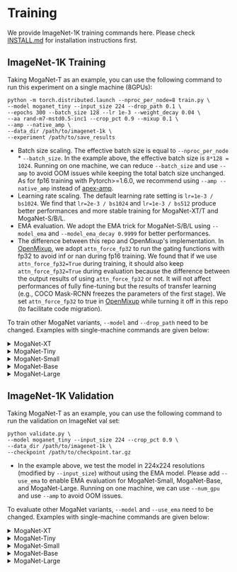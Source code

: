 # Training

We provide ImageNet-1K training commands here. Please check [INSTALL.md](INSTALL.md) for installation instructions first.

## ImageNet-1K Training

Taking MogaNet-T as an example, you can use the following command to run this experiment on a single machine (8GPUs): 
```
python -m torch.distributed.launch --nproc_per_node=8 train.py \
--model moganet_tiny --input_size 224 --drop_path 0.1 \
--epochs 300 --batch_size 128 --lr 1e-3 --weight_decay 0.04 \
--aa rand-m7-mstd0.5-inc1 --crop_pct 0.9 --mixup 0.1 \
--amp --native_amp \
--data_dir /path/to/imagenet-1k \
--experiment /path/to/save_results
```

- Batch size scaling. The effective batch size is equal to `--nproc_per_node` * `--batch_size`. In the example above, the effective batch size is `8*128 = 1024`. Running on one machine, we can reduce `--batch_size` and use `--amp` to avoid OOM issues while keeping the total batch size unchanged. As for fp16 training with Pytorch>=1.6.0, we recommend using `--amp --native_amp` instead of [apex-amp](https://github.com/NVIDIA/apex).
- Learning rate scaling. The default learning rate setting is `lr=1e-3 / bs1024`. We find that `lr=2e-3 / bs1024` and `lr=1e-3 / bs512` produce better performances and more stable training for MogaNet-XT/T and MogaNet-S/B/L.
- EMA evaluation. We adopt the EMA trick for MogaNet-S/B/L using `--model_ema` and `--model_ema_decay 0.9999` for better performances.
- The difference between this repo and OpenMixup's implementation. In [OpenMixup](https://github.com/Westlake-AI/openmixup), we adopt `attn_force_fp32` to run the gating functions with fp32 to avoid inf or nan during fp16 training. We found that if we use `attn_force_fp32=True` during training, it should also keep `attn_force_fp32=True` during evaluation because the difference between the output results of using `attn_force_fp32` or not. It will not affect performances of fully fine-tuning but the results of transfer learning (e.g., COCO Mask-RCNN freezes the parameters of the first stage). We set `attn_force_fp32` to true in [OpenMixup](https://github.com/Westlake-AI/openmixup) while turning it off in this repo (to facilitate code migration).

To train other MogaNet variants, `--model` and `--drop_path` need to be changed. Examples with single-machine commands are given below:

<details>
<summary>
MogaNet-XT
</summary>
Single-machine (8GPUs) with the input size of 224:

```
python -m torch.distributed.launch --nproc_per_node=8 train.py \
--model moganet_xtiny --input_size 224 --drop_path 0.05 \
--epochs 300 --batch_size 128 --lr 1e-3 --weight_decay 0.03 \
--aa rand-m7-mstd0.5-inc1 --crop_pct 0.9 --mixup 0.1 \
--amp --native_amp \
--data_dir /path/to/imagenet-1k \
--experiment /path/to/save_results
```
</details>

<details>
<summary>
MogaNet-Tiny
</summary>
Single-machine (8GPUs) with the input size of 224:

```
python -m torch.distributed.launch --nproc_per_node=8 train.py \
--model moganet_tiny --input_size 224 --drop_path 0.1 \
--epochs 300 --batch_size 128 --lr 1e-3 --weight_decay 0.04 \
--aa rand-m7-mstd0.5-inc1 --crop_pct 0.9 --mixup 0.1 \
--amp --native_amp \
--data_dir /path/to/imagenet-1k \
--experiment /path/to/save_results
```

Single-machine (8GPUs) with the input size of 256:

```
python -m torch.distributed.launch --nproc_per_node=8 train.py \
--model moganet_tiny --input_size 256 --drop_path 0.1 \
--epochs 300 --batch_size 128 --lr 1e-3 --weight_decay 0.04 \
--aa rand-m7-mstd0.5-inc1 --crop_pct 0.9 --mixup 0.1 \
--amp --native_amp \
--data_dir /path/to/imagenet-1k \
--experiment /path/to/save_results
```
</details>

<details>
<summary>
MogaNet-Small
</summary>
Single-machine (8GPUs) with the input size of 224 with EMA (you can evaluate it without EMA):

```
python -m torch.distributed.launch --nproc_per_node=8 train.py \
--model moganet_small --input_size 224 --drop_path 0.1 \
--epochs 300 --batch_size 128 --lr 1e-3 --weight_decay 0.05 \
--crop_pct 0.9 --min_lr 1e-5 \
--model_ema --model_ema_decay 0.9999 \
--data_dir /path/to/imagenet-1k \
--experiment /path/to/save_results
```
</details>

<details>
<summary>
MogaNet-Base
</summary>
Single-machine (8GPUs) with the input size of 224 with EMA:

```
python -m torch.distributed.launch --nproc_per_node=8 train.py \
--model moganet_base --input_size 224 --drop_path 0.2 \
--epochs 300 --batch_size 128 --lr 1e-3 --weight_decay 0.05 \
--crop_pct 0.9 --min_lr 1e-5 \
--model_ema --model_ema_decay 0.9999 \
--data_dir /path/to/imagenet-1k \
--experiment /path/to/save_results
```
</details>

<details>
<summary>
MogaNet-Large
</summary>
Single-machine (8GPUs) with the input size of 224 with EMA:

```
python -m torch.distributed.launch --nproc_per_node=8 train.py \
--model moganet_large --input_size 224 --drop_path 0.3 \
--epochs 300 --batch_size 128 --lr 1e-3 --weight_decay 0.05 \
--crop_pct 0.9 --min_lr 1e-5 \
--model_ema --model_ema_decay 0.9999 \
--data_dir /path/to/imagenet-1k \
--experiment /path/to/save_results
```
</details>


## ImageNet-1K Validation

Taking MogaNet-T as an example, you can use the following command to run the validation on ImageNet val set: 
```
python validate.py \
--model moganet_tiny --input_size 224 --crop_pct 0.9 \
--data_dir /path/to/imagenet-1k \
--checkpoint /path/to/checkpoint.tar.gz
```

- In the example above, we test the model in 224x224 resolutions (modified by `--input_size`) without using the EMA model. Please add `--use_ema` to enable EMA evaluation for MogaNet-Small, MogaNet-Base, and MogaNet-Large. Running on one machine, we can use `--num_gpu` and use `--amp` to avoid OOM issues.

To evaluate other MogaNet variants, `--model` and `--use_ema` need to be changed. Examples with single-machine commands are given below:

<details>
<summary>
MogaNet-XT
</summary>
Single-machine (8GPUs) with the input size of 224:

```
python validate.py \
--model moganet_xtiny --input_size 224 --crop_pct 0.9 --num_gpu 8 \
--data_dir /path/to/imagenet-1k \
--checkpoint /path/to/checkpoint.tar.gz
```
</details>

<details>
<summary>
MogaNet-Tiny
</summary>
Single-machine (8GPUs) with the input size of 224:

```
python validate.py \
--model moganet_tiny --input_size 224 --crop_pct 0.9 --num_gpu 8 \
--data_dir /path/to/imagenet-1k \
--checkpoint /path/to/checkpoint.tar.gz
```
</details>

<details>
<summary>
MogaNet-Small
</summary>
Single-machine (8GPUs) with the input size of 224:

```
python validate.py \
--model moganet_small --input_size 224 --crop_pct 0.9 --num_gpu 8 --use_ema \
--data_dir /path/to/imagenet-1k \
--checkpoint /path/to/checkpoint.tar.gz
```
</details>

<details>
<summary>
MogaNet-Base
</summary>
Single-machine (8GPUs) with the input size of 224:

```
python validate.py \
--model moganet_base --input_size 224 --crop_pct 0.9 --num_gpu 8 --use_ema \
--data_dir /path/to/imagenet-1k \
--checkpoint /path/to/checkpoint.tar.gz
```
</details>

<details>
<summary>
MogaNet-Large
</summary>
Single-machine (8GPUs) with the input size of 224:

```
python validate.py \
--model moganet_large --input_size 224 --crop_pct 0.9 --num_gpu 8 --use_ema \
--data_dir /path/to/imagenet-1k \
--checkpoint /path/to/checkpoint.tar.gz
```
</details>
